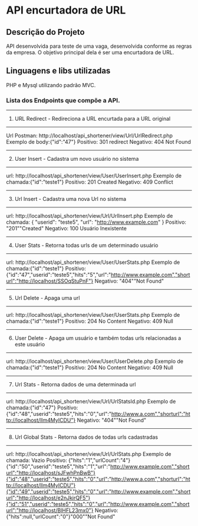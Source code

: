 # API encurtadora de URL


## Descrição do Projeto
<p align="justify"> API desenvolvida para teste de uma vaga, desenvolvida conforme as regras da empresa. O objetivo principal dela é ser uma encurtadora de URL.</p>

## Linguagens e libs utilizadas
<p align="justify">PHP e Mysql utilizando padrão MVC.</p>

### Lista dos Endpoints que compõe a API.

------------------------------
1. URL Redirect - Redireciona a URL encurtada para a URL original
------------------------------
Url Postman: http://localhost/api_shortener/view/Url/UrlRedirect.php 
Exemplo de body:{"id":"47"}
Positivo: 301 redirect
Negativo: 404 Not Found

------------------------------
2. User Insert - Cadastra um novo usuário no sistema
------------------------------
url: http://localhost/api_shortener/view/User/UserInsert.php
Exemplo de chamada:{"id":"teste1"}
Positivo: 201 Created
Negativo: 409 Conflict

------------------------------
3. Url Insert - Cadastra uma nova Url no sistema
------------------------------
url: http://localhost/api_shortener/view/Url/UrlInsert.php
Exemplo de chamada:
{
 "userid": "teste5",
 "url": "http://www.example.com"
}
Positivo: "201""Created"
Negativo: 100 Usuário Inexistente

------------------------------
4. User Stats - Retorna todas urls de um determinado usuário
------------------------------
url: http://localhost/api_shortener/view/User/UserStats.php
Exemplo de chamada:{"id":"teste1"}
Positivo: {"id":"47","userid":"teste5","hits":"5","url":"http://www.example.com","shorturl":"http://localhost/SSOqStuPnF"}
Negativo: "404""Not Found"

------------------------------
5. Url Delete - Apaga uma url
------------------------------
url: http://localhost/api_shortener/view/User/UserStats.php
Exemplo de chamada:{"id":"teste1"}
Positivo: 204 No Content
Negativo: 409 Null

------------------------------
6. User Delete - Apaga um usuário e também todas urls relacionadas a este usuário
------------------------------
url: http://localhost/api_shortener/view/User/UserDelete.php
Exemplo de chamada:{"id":"teste1"}
Positivo: 204 No Content
Negativo: 409 Null

------------------------------
7. Url Stats - Retorna dados de uma determinada url
------------------------------
url: http://localhost/api_shortener/view/Url/UrlStatsId.php
Exemplo de chamada:{"id":"47"}
Positivo: {"id":"48","userid":"teste5","hits":"0","url":"http://www.a.com","shorturl":"http://localhost/lIm4MyICDU"}
Negativo: "404""Not Found"

------------------------------
8. Url Global Stats - Retorna dados de todas urls cadastradas
------------------------------
url: http://localhost/api_shortener/view/Url/UrlStats.php
Exemplo de chamada: Vazio
Positivo: 
{"hits":"1","urlCount":"4"}{"id":"50","userid":"teste5","hits":"1","url":"http://www.example.com","shorturl":"http://localhost/sJFwhPnBwB"}{"id":"48","userid":"teste5","hits":"0","url":"http://www.a.com","shorturl":"http://localhost/lIm4MyICDU"}{"id":"49","userid":"teste5","hits":"0","url":"http://www.example.com","shorturl":"http://localhost/e2nJkirQF5"}{"id":"51","userid":"teste5","hits":"0","url":"http://www.example.com","shorturl":"http://localhost/BlHFL23mx0"}
Negativo: {"hits":null,"urlCount":"0"}"000""Not Found"